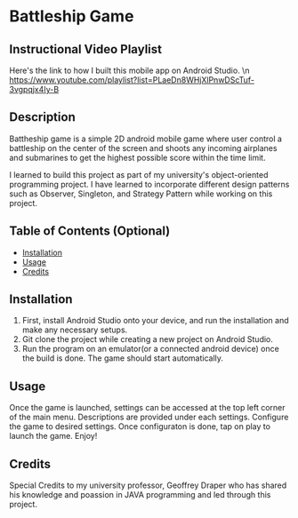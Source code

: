 # Battleship Game

## Instructional Video Playlist
Here's the link to how I built this mobile app on Android Studio. \n
https://www.youtube.com/playlist?list=PLaeDn8WHjXlPnwDScTuf-3vgpqjx4Iy-B

## Description

Battheship game is a simple 2D android mobile game where user control a battleship on the center of the screen and shoots any incoming airplanes and submarines to get the highest possible score within the time limit.

I learned to build this project as part of my university's object-oriented programming project. I have learned to incorporate different design patterns such as Observer, Singleton, and Strategy Pattern while working on this project.

## Table of Contents (Optional)

- [Installation](#installation)
- [Usage](#usage)
- [Credits](#credits)

## Installation

1. First, install Android Studio onto your device, and run the installation and make any necessary setups.
2. Git clone the project while creating a new project on Android Studio.
3. Run the program on an emulator(or a connected android device) once the build is done. The game should start automatically.

## Usage

Once the game is launched, settings can be accessed at the top left corner of the main menu. Descriptions are provided under each settings. Configure the game to desired settings.
Once configuraton is done, tap on play to launch the game. Enjoy!

## Credits

Special Credits to my university professor, Geoffrey Draper who has shared his knowledge and poassion in JAVA programming and led through this project.
